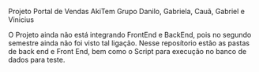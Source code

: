 Projeto Portal de Vendas AkiTem
Grupo Danilo, Gabriela, Cauã, Gabriel e Vinicius

O Projeto ainda não está integrando FrontEnd e BackEnd, pois no segundo semestre ainda não foi visto tal ligação.
Nesse reposítorio estão as pastas de back end e Front End, bem como o Script para execução no banco de dados para teste.
